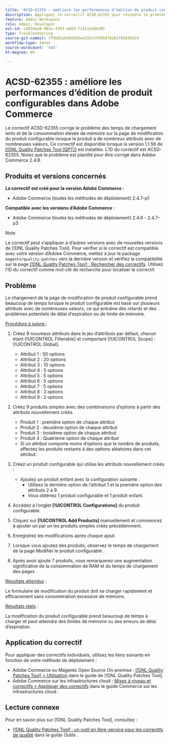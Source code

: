 ```yaml
---
title: 'ACSD-62355 : améliore les performances d’édition de produit configurables dans Adobe Commerce'
description: Appliquez le correctif ACSD-62355 pour résoudre le problème d’Adobe Commerce en raison duquel la page d’édition de produit configurable subit un chargement lent lorsque le produit est basé sur de nombreux attributs avec de nombreuses valeurs.
feature: Admin Workspace
role: Admin, Developer
exl-id: cd934aa9-901a-4f03-ab83-716131e6bd85
type: Troubleshooting
source-git-commit: 7fdb02a6d89d50ea593c5fd99d78101f89198424
workflow-type: tm+mt
source-wordcount: '543'
ht-degree: 0%

---
```


# ACSD-62355 : améliore les performances d’édition de produit configurables dans Adobe Commerce

Le correctif ACSD-62355 corrige le problème des temps de chargement lents et de la consommation élevée de mémoire sur la page de modification du produit configurable lorsque le produit a de nombreux attributs avec de nombreuses valeurs. Ce correctif est disponible lorsque la version 1.1.56 de [[!DNL Quality Patches Tool (QPT)]](/help/tools/quality-patches-tool/quality-patches-tool-to-self-serve-quality-patches.md) est installée. L’ID du correctif est ACSD-62355. Notez que le problème est planifié pour être corrigé dans Adobe Commerce 2.4.8.

## Produits et versions concernés

**Le correctif est créé pour la version Adobe Commerce :**

* Adobe Commerce (toutes les méthodes de déploiement) 2.4.7-p1

**Compatible avec les versions d’Adobe Commerce :**

* Adobe Commerce (toutes les méthodes de déploiement) 2.4.6 - 2.4.7-p3

>[!NOTE]
>
>Le correctif peut s’appliquer à d’autres versions avec de nouvelles versions de [!DNL Quality Patches Tool]. Pour vérifier si le correctif est compatible avec votre version d’Adobe Commerce, mettez à jour le package `magento/quality-patches` vers la dernière version et vérifiez la compatibilité sur la page [[!DNL Quality Patches Tool] : Rechercher des correctifs](https://experienceleague.adobe.com/tools/commerce-quality-patches/index.html). Utilisez l’ID du correctif comme mot-clé de recherche pour localiser le correctif.

## Problème

Le chargement de la page de modification de produit configurable prend beaucoup de temps lorsque le produit configurable est basé sur plusieurs attributs avec de nombreuses valeurs, ce qui entraîne des retards et des problèmes potentiels de délai d’expiration ou de limite de mémoire.

<u>Procédure à suivre </u> :

1. Créez 9 nouveaux attributs dans le jeu d’attributs par défaut, chacun étant [!UICONTROL Filterable] et comportant [!UICONTROL Scope] : [!UICONTROL Global].
   * Attribut 1 : 50 options
   * Attribut 2 : 20 options
   * Attribut 3 : 10 options
   * Attribut 4 : 5 options
   * Attribut 5 : 5 options
   * Attribut 6 : 5 options
   * Attribut 7 : 5 options
   * Attribut 8 : 3 options
   * Attribut 9 : 2 options

1. Créez 9 produits simples avec des combinaisons d’options à partir des attributs nouvellement créés.
   * Produit 1 : première option de chaque attribut
   * Produit 2 : deuxième option de chaque attribut
   * Produit 3 : troisième option de chaque attribut
   * Produit 4 : Quatrième option de chaque attribut
   * Si un attribut comporte moins d’options que le nombre de produits, affectez les produits restants à des options aléatoires dans cet attribut.

1. Créez un produit configurable qui utilise les attributs nouvellement créés :
   * Ajoutez un produit enfant avec la configuration suivante :
      * Utilisez la dernière option de l’attribut 1 et la première option des attributs 2 à 9.
      * Vous obtenez 1 produit configurable et 1 produit enfant.
1. Accédez à l’onglet **[!UICONTROL Configurations]** du produit configurable.
1. Cliquez sur **[!UICONTROL Add Products]** manuellement et commencez à ajouter un par un les produits simples créés précédemment.
1. Enregistrez les modifications après chaque ajout.
1. Lorsque vous ajoutez des produits, observez le temps de chargement de la page Modifier le produit configurable .
1. Après avoir ajouté 7 produits, vous remarquerez une augmentation significative de la consommation de RAM et du temps de chargement des pages

<u>Résultats attendus</u> :

Le formulaire de modification du produit doit se charger rapidement et efficacement sans consommation excessive de mémoire.

<u>Résultats réels</u> :

La modification du produit configurable prend beaucoup de temps à charger et peut atteindre des limites de mémoire ou des erreurs de délai d’expiration.

## Application du correctif

Pour appliquer des correctifs individuels, utilisez les liens suivants en fonction de votre méthode de déploiement :

* Adobe Commerce ou Magento Open Source On-premise : [[!DNL Quality Patches Tool] > Utilisation](/help/tools/quality-patches-tool/usage.md) dans le guide de [!DNL Quality Patches Tool].
* Adobe Commerce sur les infrastructures cloud : [Mises à niveau et correctifs > Appliquer des correctifs](https://experienceleague.adobe.com/docs/commerce-cloud-service/user-guide/develop/upgrade/apply-patches.html) dans le guide Commerce sur les infrastructures cloud .

## Lecture connexe

Pour en savoir plus sur [!DNL Quality Patches Tool], consultez :

* [[!DNL Quality Patches Tool] : un outil en libre-service pour les correctifs de qualité](/help/tools/quality-patches-tool/quality-patches-tool-to-self-serve-quality-patches.md) dans le guide Outils .

